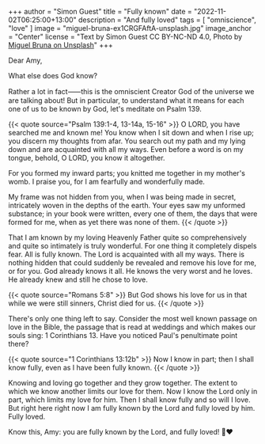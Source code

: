 +++
author = "Simon Guest"
title = "Fully known"
date = "2022-11-02T06:25:00+13:00"
description = "And fully loved"
tags = [ "omniscience", "love" ]
image = "miguel-bruna-ex1CRGFAftA-unsplash.jpg"
image_anchor = "Center"
license = "Text by Simon Guest CC BY-NC-ND 4.0, Photo by [Miguel Bruna on Unsplash](https://unsplash.com/photos/ex1CRGFAftA)"
+++

Dear Amy,

What else does God know?

Rather a lot in fact⸺this is the omniscient Creator God of the universe we are talking about! But in particular, to understand what it means for each one of us to be known by God, let's meditate on Psalm 139.

{{< quote source="Psalm 139:1-4, 13-14a, 15-16" >}}
O LORD, you have searched me and known me! You know when I sit down and when I rise up; you discern my thoughts from afar. You search out my path and my lying down and are acquainted with all my ways. Even before a word is on my tongue, behold, O LORD, you know it altogether.

For you formed my inward parts; you knitted me together in my mother's womb. I praise you, for I am fearfully and wonderfully made.

My frame was not hidden from you, when I was being made in secret, intricately woven in the depths of the earth. Your eyes saw my unformed substance; in your book were written, every one of them, the days that were formed for me, when as yet there was none of them.
{{< /quote >}}

That I am known by my loving Heavenly Father quite so comprehensively and quite so intimately is truly wonderful. For one thing it completely dispels fear. All is fully known. The Lord is acquainted with all my ways. There is nothing hidden that could suddenly be revealed and remove his love for me, or for you. God already knows it all. He knows the very worst and he loves. He already knew and still he chose to love.

{{< quote source="Romans 5:8" >}}
But God shows his love for us in that while we were still sinners, Christ died for us.
{{< /quote >}}

There's only one thing left to say. Consider the most well known passage on love in the Bible, the passage that is read at weddings and which makes our souls sing: 1 Corinthians 13. Have you noticed Paul's penultimate point there?

{{< quote source="1 Corinthians 13:12b" >}}
Now I know in part; then I shall know fully, even as I have been fully known.
{{< /quote >}}

Knowing and loving go together and they grow together. The extent to which we know another limits our love for them. Now I know the Lord only in part, which limits my love for him. Then I shall know fully and so will I love. But right here right now I am fully known by the Lord and fully loved by him. Fully loved.

Know this, Amy: you are fully known by the Lord, and fully loved! 🙏❤️
